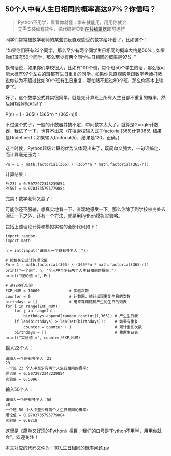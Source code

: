 ## 50个人中有人生日相同的概率高达97%？你信吗？

> Python不用学，看看你就懂；拿来就能用，用用你就会     
> 无需安装编程软件，把代码拷贝到[在线编辑器](https://www.programiz.com/python-programming/online-compiler)即可运行

同学们常常被数学老师的某些违反直观感受的数字给吓着了，比如这个：

“如果你们班有23个同学，那么至少有两个同学生日相同的概率大约是50%；如果你们班有50个同学，那么至少有两个同学生日相同的概率是97%。”

换句话说，如果你们学校很大，比如有100个班，每个班50个学生的话，那么很可能大概有97个左右的班都有生日重复的同学。如果你凭直观感觉跟数学老师打赌说你认为不超过比如30个班有生日重复，哪怕赌不超过80个班，那么你基本上输定了。

好了，这个数学公式其实很简单，就是先计算班上所有人生日都不重复的概率，然后用1减掉就可以了：

P(n) = 1 - 365! / (365^n * (365-n)!)

不过这个式子，一般的计数器并搞不定，中间数字太大了。就算是Google计数器，我试了一下，也算不出来（在搜索栏输入式子factorial(365)计算365!, 结果是Undefined；如果输入factorial(5)，结果是120，正确。)

这个时候，Python超级计算的优势又体现出来了，既简单又强大，一句话搞定，而计算毫无压力：
```
Pn = 1 - math.factorial(365) / (365**n * math.factorial(365-n))
```
计算结果：
```
P(23) = 0.5072972343239854
P(50) = 0.9703735795779884
```
完美！数学老师又赢了！

可能你还不服输，想真实地看一下，直观地感受一下。那么你除了到学校校务处去验证一下之外，还有一个方法，就是用Python模拟实验咯。

包括上述理论计算和模拟实验的全部代码如下：
```
import random
import math

n = int(input("请输入一个班有多少人："))

# 按相关公式计算理论值
Pn = 1 - math.factorial(365) / (365**n * math.factorial(365-n))
print("一个班", n, "个人中至少有两个人生日相同的概率:")
print("理论值 =", Pn)

# 进行随机实验
EXP_NUM = 10000             # 实验次数
counter = 0                 # 计数器，统计出现重复生日的次数
birthdays = []              # 用来存储随机产生的生日的列表
for i in range(EXP_NUM):
    for j in range(n):
        birthdays.append(random.randint(1,365)) # 产生生日表
    if len(birthdays) > len(set(birthdays)):    # 如果有重复
        counter = counter + 1                   # 累计重复次数
    birthdays = []                              # 重置生日表
print("实验值 =", counter/EXP_NUM)
```
输入23个人：
```
请输入一个班有多少人：23
23
一个班 23 个人中至少有两个人生日相同的概率:
理论值 = 0.5072972343239854
实验值 = 0.5096
```
输入50个人：
```
请输入一个班有多少人：50
50
一个班 50 个人中至少有两个人生日相同的概率:
理论值 = 0.9703735795779884
实验值 = 0.9718
```

这里是《简单又好玩的Python》栏目，我们的口号是“Python不用学，用用你就会”。欢迎关注！

本文对应的代码文件为：[107_生日相同的概率问题.py](../代码文件/107_生日相同的概率问题.py)
